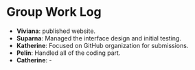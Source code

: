 # Group Work Log

- **Viviana**: published website.
- **Suparna**: Managed the interface design and initial testing. 
- **Katherine**: Focused on GitHub organization for submissions.
- **Pelin**: Handled all of the coding part. 
- **Catherine**: -
